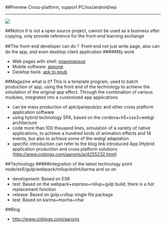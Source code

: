 
##Preview
Cross-platform, support PC/ios/android/wp
*************
![](https://github.com/JsAaron/es6-magazine/blob/master/README.gif)  

##Notice
It is not a open source project, cannot be used as a business after copying, only provide reference for the front-end learning exchange

##The front-end developer can do？
Front end not just write page, also can do the app, and even desktop client application
#####My work
* Web pages with shell: [miaomiaoxue](http://www.miaomiaoxue.com/)
* Mobile software: [appone](http://www.appone.cn/)
* Desktop tools: [apk to epub](http://www.cnblogs.com/aaronjs/p/4912316.html)


##Magazine what is it?
This is a template program, used to batch production of app, using the front end of the technology to achieve the simulation of the original app effect. Through the combination of various modules, integrated into a customized app applications
* can be mass production of apk/ipa/epub/pc and other cross platform application software
* using hybrid technology SPA, based on the cordova+h5+css3+webgl architecture
* code more than 100 thousand lines, simulation of a variety of native applications, to achieve a hundred kinds of animation effects and 14 events, but also to achieve some of the webgl adaptation
* specific introduction can refer to the blog link introduced App [Hybrid application production and cross platform solutions (http://www.cnblogs.com/aaronjs/p/4255232.html)


##Technology
#####Integration of the latest technology point node/es6/gulp/webpack/rollup/eslint/karma and so on
* development: Based on ES6
* test: Based on the webpack+express+rollup+gulp build, there is a hot replacement function
* release: Based on gulp+rollup single file package
* test: Based on karma+mocha+chai

##Blog
* http://www.cnblogs.com/aaronjs


